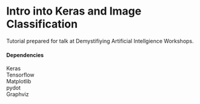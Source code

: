 # Intro into Keras and Image Classification 
Tutorial prepared for talk at Demystifiying Artificial Intellgience Workshops.

<h4> Dependencies </h4> 
Keras <br>
Tensorflow <br>
Matplotlib <br>
pydot <br>
Graphviz <br>
